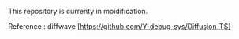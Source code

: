 This repository is currenty in moidification.

Reference : diffwave [https://github.com/Y-debug-sys/Diffusion-TS]
